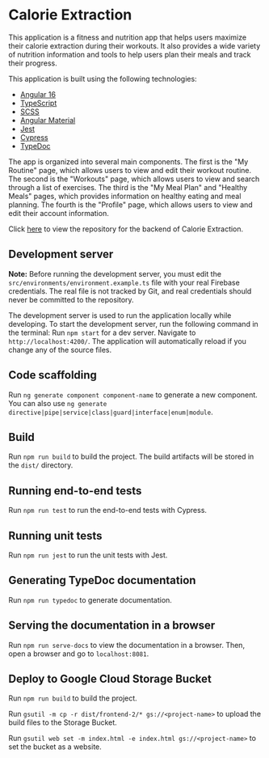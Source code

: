 # Calorie Extraction

This application is a fitness and nutrition app that helps users maximize their
calorie extraction during their workouts. It also provides a wide variety of
nutrition information and tools to help users plan their meals and track their
progress.

This application is built using the following technologies:

* [Angular 16](https://angular.io/docs)
* [TypeScript](https://www.typescriptlang.org/docs/)
* [SCSS](https://sass-lang.com/documentation)
* [Angular Material](https://material.angular.io/components/categories)
* [Jest](https://jestjs.io/docs/getting-started)
* [Cypress](https://docs.cypress.io/guides/overview/why-cypress)
* [TypeDoc](https://typedoc.org/guides/doccomments/)

The app is organized into several main components. The first is the
"My Routine" page, which allows users to view and edit their workout routine.
The second is the "Workouts" page, which allows users to view and search
through a list of exercises. The third is the "My Meal Plan" and
"Healthy Meals" pages, which provides information on healthy eating and meal
planning. The fourth is the "Profile" page, which allows users to view and edit
their account information.

Click [here](https://github.com/Tyree-McPherson/calorie-extraction-backend)
to view the repository for the backend of Calorie Extraction.

## Development server

**Note:** Before running the development server, you must edit the
`src/environments/environment.example.ts` file with your real Firebase
credentials. The real file is not tracked by Git, and real credentials
should never be committed to the repository.

The development server is used to run the application locally while developing.
To start the development server, run the following command in the terminal:
Run `npm start` for a dev server. Navigate to `http://localhost:4200/`. The
application will automatically reload if you change any of the source files.

## Code scaffolding

Run `ng generate component component-name` to generate a new component. You can
also use `ng generate directive|pipe|service|class|guard|interface|enum|module`.

## Build

Run `npm run build` to build the project. The build artifacts will be stored in
the `dist/` directory.

## Running end-to-end tests

Run `npm run test` to run the end-to-end tests with Cypress.

## Running unit tests

Run `npm run jest` to run the unit tests with Jest.

## Generating TypeDoc documentation

Run `npm run typedoc` to generate documentation.

## Serving the documentation in a browser

Run `npm run serve-docs` to view the documentation in a browser. Then,
open a browser and go to `localhost:8081`.

## Deploy to Google Cloud Storage Bucket

Run `npm run build` to build the project.

Run `gsutil -m cp -r dist/frontend-2/* gs://<project-name>` to upload
the build files to the Storage Bucket.

Run `gsutil web set -m index.html -e index.html gs://<project-name>` to set the
bucket as a website.
